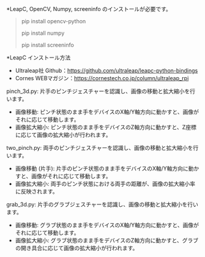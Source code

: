 *LeapC, OpenCV, Numpy, screeninfo のインストールが必要です。


>pip install opencv-python
>
>pip install numpy
>
>pip install screeninfo

*LeapC インストール方法
- Ultraleap社 Github：https://github.com/ultraleap/leapc-python-bindings
- Cornes WEBマガジン：https://cornestech.co.jp/column/ultraleap_rpi


pinch_3d.py: 片手のピンチジェスチャーを認識し、画像の移動と拡大縮小を行います。

* 画像移動: ピンチ状態のまま手をデバイスのX軸/Y軸方向に動かすと、画像がそれに応じて移動します。
* 画像拡大縮小: ピンチ状態のまま手をデバイスのZ軸方向に動かすと、Z座標に応じて画像の拡大縮小が行われます。

two_pinch.py: 両手のピンチジェスチャーを認識し、画像の移動と拡大縮小を行います。

* 画像移動 (片手): 片手のピンチ状態のまま手をデバイスのX軸/Y軸方向に動かすと、画像がそれに応じて移動します。
* 画像拡大縮小: 両手のピンチ状態における両手の距離が、画像の拡大縮小率に反映されます。

grab_3d.py: 片手のグラブジェスチャーを認識し、画像の移動と拡大縮小を行います。

* 画像移動: グラブ状態のまま手をデバイスのX軸/Y軸方向に動かすと、画像がそれに応じて移動します。
* 画像拡大縮小: グラブ状態のまま手をデバイスのZ軸方向に動かすと、グラブの開き具合に応じて画像の拡大縮小が行われます。
